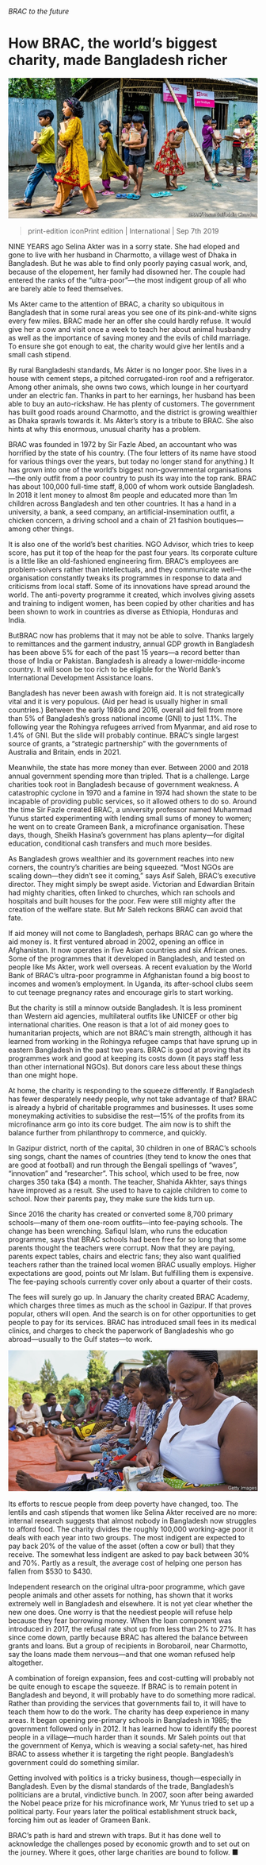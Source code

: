 ###### BRAC to the future

# How BRAC, the world’s biggest charity, made Bangladesh richer 

![image](images/20190907_irp003.jpg) 

> print-edition iconPrint edition | International | Sep 7th 2019 

NINE YEARS ago Selina Akter was in a sorry state. She had eloped and gone to live with her husband in Charmotto, a village west of Dhaka in Bangladesh. But he was able to find only poorly paying casual work, and, because of the elopement, her family had disowned her. The couple had entered the ranks of the “ultra-poor”—the most indigent group of all who are barely able to feed themselves. 

Ms Akter came to the attention of BRAC, a charity so ubiquitous in Bangladesh that in some rural areas you see one of its pink-and-white signs every few miles. BRAC made her an offer she could hardly refuse. It would give her a cow and visit once a week to teach her about animal husbandry as well as the importance of saving money and the evils of child marriage. To ensure she got enough to eat, the charity would give her lentils and a small cash stipend. 

By rural Bangladeshi standards, Ms Akter is no longer poor. She lives in a house with cement steps, a pitched corrugated-iron roof and a refrigerator. Among other animals, she owns two cows, which lounge in her courtyard under an electric fan. Thanks in part to her earnings, her husband has been able to buy an auto-rickshaw. He has plenty of customers. The government has built good roads around Charmotto, and the district is growing wealthier as Dhaka sprawls towards it. Ms Akter’s story is a tribute to BRAC. She also hints at why this enormous, unusual charity has a problem. 

BRAC was founded in 1972 by Sir Fazle Abed, an accountant who was horrified by the state of his country. (The four letters of its name have stood for various things over the years, but today no longer stand for anything.) It has grown into one of the world’s biggest non-governmental organisations—the only outfit from a poor country to push its way into the top rank. BRAC has about 100,000 full-time staff, 8,000 of whom work outside Bangladesh. In 2018 it lent money to almost 8m people and educated more than 1m children across Bangladesh and ten other countries. It has a hand in a university, a bank, a seed company, an artificial-insemination outfit, a chicken concern, a driving school and a chain of 21 fashion boutiques—among other things. 

It is also one of the world’s best charities. NGO Advisor, which tries to keep score, has put it top of the heap for the past four years. Its corporate culture is a little like an old-fashioned engineering firm. BRAC’s employees are problem-solvers rather than intellectuals, and they communicate well—the organisation constantly tweaks its programmes in response to data and criticisms from local staff. Some of its innovations have spread around the world. The anti-poverty programme it created, which involves giving assets and training to indigent women, has been copied by other charities and has been shown to work in countries as diverse as Ethiopia, Honduras and India. 

ButBRAC now has problems that it may not be able to solve. Thanks largely to remittances and the garment industry, annual GDP growth in Bangladesh has been above 5% for each of the past 15 years—a record better than those of India or Pakistan. Bangladesh is already a lower-middle-income country. It will soon be too rich to be eligible for the World Bank’s International Development Assistance loans. 

Bangladesh has never been awash with foreign aid. It is not strategically vital and it is very populous. (Aid per head is usually higher in small countries.) Between the early 1980s and 2016, overall aid fell from more than 5% of Bangladesh’s gross national income (GNI) to just 1.1%. The following year the Rohingya refugees arrived from Myanmar, and aid rose to 1.4% of GNI. But the slide will probably continue. BRAC’s single largest source of grants, a “strategic partnership” with the governments of Australia and Britain, ends in 2021. 

Meanwhile, the state has more money than ever. Between 2000 and 2018 annual government spending more than tripled. That is a challenge. Large charities took root in Bangladesh because of government weakness. A catastrophic cyclone in 1970 and a famine in 1974 had shown the state to be incapable of providing public services, so it allowed others to do so. Around the time Sir Fazle created BRAC, a university professor named Muhammad Yunus started experimenting with lending small sums of money to women; he went on to create Grameen Bank, a microfinance organisation. These days, though, Sheikh Hasina’s government has plans aplenty—for digital education, conditional cash transfers and much more besides. 

As Bangladesh grows wealthier and its government reaches into new corners, the country’s charities are being squeezed. “Most NGOs are scaling down—they didn’t see it coming,” says Asif Saleh, BRAC’s executive director. They might simply be swept aside. Victorian and Edwardian Britain had mighty charities, often linked to churches, which ran schools and hospitals and built houses for the poor. Few were still mighty after the creation of the welfare state. But Mr Saleh reckons BRAC can avoid that fate. 

If aid money will not come to Bangladesh, perhaps BRAC can go where the aid money is. It first ventured abroad in 2002, opening an office in Afghanistan. It now operates in five Asian countries and six African ones. Some of the programmes that it developed in Bangladesh, and tested on people like Ms Akter, work well overseas. A recent evaluation by the World Bank of BRAC’s ultra-poor programme in Afghanistan found a big boost to incomes and women’s employment. In Uganda, its after-school clubs seem to cut teenage pregnancy rates and encourage girls to start working. 

But the charity is still a minnow outside Bangladesh. It is less prominent than Western aid agencies, multilateral outfits like UNICEF or other big international charities. One reason is that a lot of aid money goes to humanitarian projects, which are not BRAC’s main strength, although it has learned from working in the Rohingya refugee camps that have sprung up in eastern Bangladesh in the past two years. BRAC is good at proving that its programmes work and good at keeping its costs down (it pays staff less than other international NGOs). But donors care less about these things than one might hope. 

At home, the charity is responding to the squeeze differently. If Bangladesh has fewer desperately needy people, why not take advantage of that? BRAC is already a hybrid of charitable programmes and businesses. It uses some moneymaking activities to subsidise the rest—15% of the profits from its microfinance arm go into its core budget. The aim now is to shift the balance further from philanthropy to commerce, and quickly. 

In Gazipur district, north of the capital, 30 children in one of BRAC’s schools sing songs, chant the names of countries (they tend to know the ones that are good at football) and run through the Bengali spellings of “waves”, “innovation” and “researcher”. This school, which used to be free, now charges 350 taka ($4) a month. The teacher, Shahida Akhter, says things have improved as a result. She used to have to cajole children to come to school. Now their parents pay, they make sure the kids turn up. 

Since 2016 the charity has created or converted some 8,700 primary schools—many of them one-room outfits—into fee-paying schools. The change has been wrenching. Safiqul Islam, who runs the education programme, says that BRAC schools had been free for so long that some parents thought the teachers were corrupt. Now that they are paying, parents expect tables, chairs and electric fans; they also want qualified teachers rather than the trained local women BRAC usually employs. Higher expectations are good, points out Mr Islam. But fulfilling them is expensive. The fee-paying schools currently cover only about a quarter of their costs. 

The fees will surely go up. In January the charity created BRAC Academy, which charges three times as much as the school in Gazipur. If that proves popular, others will open. And the search is on for other opportunities to get people to pay for its services. BRAC has introduced small fees in its medical clinics, and charges to check the paperwork of Bangladeshis who go abroad—usually to the Gulf states—to work. 

![image](images/20190907_irp002.jpg) 

Its efforts to rescue people from deep poverty have changed, too. The lentils and cash stipends that women like Selina Akter received are no more: internal research suggests that almost nobody in Bangladesh now struggles to afford food. The charity divides the roughly 100,000 working-age poor it deals with each year into two groups. The most indigent are expected to pay back 20% of the value of the asset (often a cow or bull) that they receive. The somewhat less indigent are asked to pay back between 30% and 70%. Partly as a result, the average cost of helping one person has fallen from $530 to $430. 

Independent research on the original ultra-poor programme, which gave people animals and other assets for nothing, has shown that it works extremely well in Bangladesh and elsewhere. It is not yet clear whether the new one does. One worry is that the neediest people will refuse help because they fear borrowing money. When the loan component was introduced in 2017, the refusal rate shot up from less than 2% to 27%. It has since come down, partly because BRAC has altered the balance between grants and loans. But a group of recipients in Borobaroil, near Charmotto, say the loans made them nervous—and that one woman refused help altogether. 

A combination of foreign expansion, fees and cost-cutting will probably not be quite enough to escape the squeeze. If BRAC is to remain potent in Bangladesh and beyond, it will probably have to do something more radical. Rather than providing the services that governments fail to, it will have to teach them how to do the work. The charity has deep experience in many areas. It began opening pre-primary schools in Bangladesh in 1985; the government followed only in 2012. It has learned how to identify the poorest people in a village—much harder than it sounds. Mr Saleh points out that the government of Kenya, which is weaving a social safety-net, has hired BRAC to assess whether it is targeting the right people. Bangladesh’s government could do something similar. 

Getting involved with politics is a tricky business, though—especially in Bangladesh. Even by the dismal standards of the trade, Bangladesh’s politicians are a brutal, vindictive bunch. In 2007, soon after being awarded the Nobel peace prize for his microfinance work, Mr Yunus tried to set up a political party. Four years later the political establishment struck back, forcing him out as leader of Grameen Bank. 

BRAC’s path is hard and strewn with traps. But it has done well to acknowledge the challenges posed by economic growth and to set out on the journey. Where it goes, other large charities are bound to follow. ■ 

